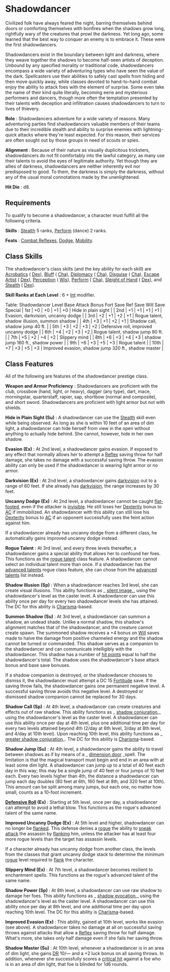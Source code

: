 # Shadowdancer

Civilized folk have always feared the night, barring themselves behind doors or comforting themselves with bonfires when the shadows grow long, rightfully wary of the creatures that prowl the darkness. Yet long ago, some learned that the best way to conquer an enemy is to embrace it. These were the first shadowdancers.

Shadowdancers exist in the boundary between light and darkness, where they weave together the shadows to become half-seen artists of deception. Unbound by any specified morality or traditional code, shadowdancers encompass a wide variety of adventuring types who have seen the value of the dark. Spellcasters use their abilities to safely cast spells from hiding and then move quickly away, while classes devoted to hand-to-hand combat enjoy the ability to attack foes with the element of surprise. Some even take the name of their kind quite literally, becoming eerie and mysterious performers and dancers, though more often the temptation presented by their talents with deception and infiltration causes shadowdancers to turn to lives of thievery.

**Role** : Shadowdancers adventure for a wide variety of reasons. Many adventuring parties find shadowdancers valuable members of their teams due to their incredible stealth and ability to surprise enemies with lightning-quick attacks where they're least expected. For this reason, their services are often sought out by those groups in need of scouts or spies.

**Alignment** : Because of their nature as visually duplicitous tricksters, shadowdancers do not fit comfortably into the lawful category, as many use their talents to avoid the eyes of legitimate authority. Yet though they are allies of darkness, shadowdancers are neither inherently evil nor predisposed to good. To them, the darkness is simply the darkness, without any of the usual moral connotations made by the unenlightened.

**Hit Die** : d8.

## Requirements

To qualify to become a shadowdancer, a character must fulfill all the following criteria.

**Skills** : [Stealth](../skills/stealth.html#_stealth) 5 ranks, [Perform](../skills/perform.html#_perform) (dance) 2 ranks.

**Feats** : [Combat Reflexes](../feats.html#_combat-reflexes), [Dodge](../feats.html#_dodge), [Mobility](../feats.html#_mobility).

## Class Skills

The shadowdancer's class skills (and the key ability for each skill) are [Acrobatics](../skills/acrobatics.html#_acrobatics) ( [Dex](../gettingStarted.html#_dexterity)), [Bluff](../skills/bluff.html#_bluff) ( [Cha](../gettingStarted.html#_charisma-new)), [Diplomacy](../skills/diplomacy.html#_diplomacy) ( [Cha](../gettingStarted.html#_charisma-new)), [Disguise](../skills/disguise.html#_disguise) ( [Cha](../gettingStarted.html#_charisma-new)), [Escape Artist](../skills/escapeArtist.html#_escape-artist) ( [Dex](../gettingStarted.html#_dexterity)), [Perception](../skills/perception.html#_perception) ( [Wis](../gettingStarted.html#_wisdom)), [Perform](../skills/perform.html#_perform) ( [Cha](../gettingStarted.html#_charisma-new)), [Sleight of Hand](../skills/sleightOfHand.html#_sleight-of-hand) ( [Dex](../gettingStarted.html#_dexterity)), and [Stealth](../skills/stealth.html#_stealth) ( [Dex](../gettingStarted.html#_dexterity)).

**Skill Ranks at Each Level** : 6 + [Int](../gettingStarted.html#_intelligence) modifier.

<caption>Table: Shadowdancer</caption><thead><tr>
<th>Level</th>
<th>Base Attack Bonus</th>
<th>Fort Save</th>
<th>Ref Save</th>
<th>Will Save</th>
<th>Special</th>
</tr></thead>| 1st | +0 | +0 | +1 | +0 | Hide in plain sight |
| 2nd | +1 | +1 | +1 | +1 | Evasion, darkvision, uncanny dodge |
| 3rd | +2 | +1 | +2 | +1 | Rogue talent, shadow illusion, summon shadow |
| 4th | +3 | +1 | +2 | +1 | Shadow call, shadow jump 40 ft. |
| 5th | +3 | +2 | +3 | +2 | Defensive roll, improved uncanny dodge |
| 6th | +4 | +2 | +3 | +2 | Rogue talent, shadow jump 80 ft. |
| 7th | +5 | +2 | +4 | +2 | Slippery mind |
| 8th | +6 | +3 | +4 | +3 | shadow jump 160 ft., shadow power |
| 9th | +6 | +3 | +5 | +3 | Rogue talent |
| 10th | +7 | +3 | +5 | +3 | Improved evasion, shadow jump 320 ft., shadow master |

## Class Features

All of the following are features of the shadowdancer prestige class.

**Weapon and Armor Proficiency** : Shadowdancers are proficient with the club, crossbow (hand, light, or heavy), dagger (any type), dart, mace, morningstar, quarterstaff, rapier, sap, shortbow (normal and composite), and short sword. Shadowdancers are proficient with light armor but not with shields.

**Hide in Plain Sight (Su)** : A shadowdancer can use the [Stealth](../skills/stealth.html#_stealth) skill even while being observed. As long as she is within 10 feet of an area of dim light, a shadowdancer can hide herself from view in the open without anything to actually hide behind. She cannot, however, hide in her own shadow.

**Evasion (Ex)** : At 2nd level, a shadowdancer gains evasion. If exposed to any effect that normally allows her to attempt a [Reflex](../combat.html#_reflex) saving throw for half damage, she takes no damage with a successful saving throw. The evasion ability can only be used if the shadowdancer is wearing light armor or no armor.

**Darkvision (Ex)** : At 2nd level, a shadowdancer gains [darkvision](../glossary.html#_darkvision) out to a range of 60 feet. If she already has [darkvision](../glossary.html#_darkvision), the range increases by 30 feet.

**Uncanny Dodge (Ex)** : At 2nd level, a shadowdancer cannot be caught [flat-footed](../glossary.html#_flat-footed), even if the attacker is [invisible](../glossary.html#_invisible). He still loses her [Dexterity](../gettingStarted.html#_dexterity) bonus to [AC](../combat.html#_armor-class) if immobilized. An shadowdancer with this ability can still lose his [Dexterity](../gettingStarted.html#_dexterity) bonus to [AC](../combat.html#_armor-class) if an opponent successfully uses the feint action against him.

If a shadowdancer already has uncanny dodge from a different class, he automatically gains improved uncanny dodge instead.

**Rogue Talent** : At 3rd level, and every three levels thereafter, a shadowdancer gains a special ability that allows her to confound her foes. This functions as the [rogue talent](../classes/rogue.html#_rogue-talents) class feature. A shadowdancer cannot select an individual talent more than once. If a shadowdancer has the [advanced talents](../classes/rogue.html#_advanced-talents) rogue class feature, she can chose from the [advanced talents](../classes/rogue.html#_advanced-talents) list instead.

**Shadow Illusion**  **(Sp)** : When a shadowdancer reaches 3rd level, she can create visual illusions. This ability functions as _ [silent image](../spells/silentImage.html#_silent-image),_ using the shadowdancer's level as the caster level. A shadowdancer can use this ability once per day for every two shadowdancer levels she has attained. The DC for this ability is [Charisma](../gettingStarted.html#_charisma-new)-based.

**Summon Shadow (Su)** : At 3rd level, a shadowdancer can summon a shadow, an undead shade. Unlike a normal shadow, this shadow's alignment matches that of the shadowdancer, and the creature cannot create spawn. The summoned shadow receives a +4 bonus on [Will](../combat.html#_will) saves made to halve the damage from positive channeled energy and the shadow cannot be turned or commanded. This shadow serves as a companion to the shadowdancer and can communicate intelligibly with the shadowdancer. This shadow has a number of [hit points](../combat.html#_hit-points) equal to half the shadowdancer's total. The shadow uses the shadowdancer's base attack bonus and base save bonuses.

If a shadow companion is destroyed, or the shadowdancer chooses to dismiss it, the shadowdancer must attempt a DC 15 [Fortitude](../combat.html#_fortitude) save. If the saving throw fails, the shadowdancer gains one permanent negative level. A successful saving throw avoids this negative level. A destroyed or dismissed shadow companion cannot be replaced for 30 days.

**Shadow Call (Sp)** : At 4th level, a shadowdancer can create creatures and effects out of raw shadow. This ability functions as _ [shadow conjuration](../spells/shadowConjuration.html#_shadow-conjuration),_ using the shadowdancer's level as the caster level. A shadowdancer can use this ability once per day at 4th level, plus one additional time per day for every two levels attained beyond 4th (2/day at 6th level, 3/day at 8th level, and 4/day at 10th level). Upon reaching 10th level, this ability functions as _ [greater shadow conjuration](../spells/shadowConjuration.html#_shadow-conjuration-greater)_. The DC for this ability is [Charisma](../gettingStarted.html#_charisma-new)-based.

**Shadow Jump (Su)** : At 4th level, a shadowdancer gains the ability to travel between shadows as if by means of a _ [dimension door](../spells/dimensionDoor.html#_dimension-door) _spell. The limitation is that the magical transport must begin and end in an area with at least some dim light. A shadowdancer can jump up to a total of 40 feet each day in this way; this may be a single jump of 40 feet or four jumps of 10 feet each. Every two levels higher than 4th, the distance a shadowdancer can jump each day doubles (80 feet at 6th, 160 feet at 8th, and 320 feet at 10th). This amount can be split among many jumps, but each one, no matter how small, counts as a 10-foot increment.

**[Defensive Roll](../classes/rogue.html#_advanced-talents-defensive-roll) (Ex)** : Starting at 5th level, once per day, a shadowdancer can attempt to avoid a lethal blow. This functions as the rogue's advanced talent of the same name.

**Improved Uncanny Dodge (Ex)** : At 5th level and higher, shadowdancer can no longer be [flanked](../combat.html#_flanking). This defense denies a [rogue](../classes/rogue.html#_rogue) the ability to [sneak attack](../classes/rogue.html#_sneak-attack) the assassin by [flanking](../combat.html#_flanking) him, unless the attacker has at least four more rogue levels than the target has assassin levels.

If a character already has uncanny dodge from another class, the levels from the classes that grant uncanny dodge stack to determine the minimum [rogue](../classes/rogue.html#_rogue) level required to [flank](../combat.html#_flanking) the character.

**Slippery Mind (Ex)** : At 7th level, a shadowdancer becomes resilient to enchantment spells. This functions as the rogue's advanced talent of the same name.

**Shadow Power (Sp)** : At 8th level, a shadowdancer can use raw shadow to damage her foes. This ability functions as _ [shadow evocation](../spells/shadowEvocation.html#_shadow-evocation),_ using the shadowdancer's level as the caster level. A shadowdancer can use this ability once per day at 8th level, and one additional time per day upon reaching 10th level. The DC for this ability is [Charisma](../gettingStarted.html#_charisma-new)-based.

**Improved Evasion (Ex)** : This ability, gained at 10th level, works like evasion (see above). A shadowdancer takes no damage at all on successful saving throws against attacks that allow a [Reflex](../combat.html#_reflex) saving throw for half damage. What's more, she takes only half damage even if she fails her saving throw.

**Shadow Master (Su)** : At 10th level, whenever a shadowdancer is in an area of dim light, she gains [DR](../glossary.html#_damage-reduction) 10/— and a +2 luck bonus on all saving throws. In addition, whenever she successfully scores a [critical hit](../combat.html#_critical-hits) against a foe who is in an area of dim light, that foe is blinded for 1d6 rounds.

